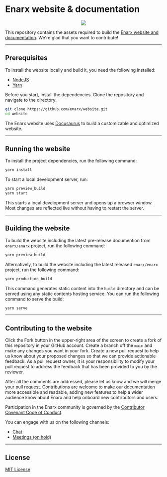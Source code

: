 # Enarx website & documentation

<p align="center">
<img align="center" src="/static/assets/images/enarx-word-black-300x750-bg.png"/>
</p>

This repository contains the assets required to build the [Enarx website and documentation](https://enarx.dev/). We're glad that you want to contribute!

----

## Prerequisites

To install the website locally and build it, you need the following installed:

- [NodeJS](https://nodejs.org/)
- [Yarn](https://yarnpkg.com/)

Before you start, install the dependencies. Clone the repository and navigate to the directory:

```sh
git clone https://github.com/enarx/website.git
cd website
```

The Enarx website uses [Docusaurus](https://docusaurus.io/) to build a customizable and optimized website.

----

## Running the website

To install the project dependencies, run the following command: 

```sh
yarn install
```

To start a local development server, run: 

```sh
yarn preview_build
yarn start
```

This starts a local development server and opens up a browser window. Most changes are reflected live without having to restart the server.

----

## Building the website

To build the website including the latest pre-release documention from `enarx/enarx` project, run the following command: 

```sh
yarn preview_build
```

Alternatively, to build the website including the latest released `enarx/enarx` project, run the following command: 

```sh
yarn production_build
```

This command generates static content into the `build` directory and can be served using any static contents hosting service. You can run the following command to serve the build:

```sh
yarn serve
```

----

## Contributing to the website

Click the Fork button in the upper-right area of the screen to create a fork of this repository in your GitHub account. Create a branch off the `main` and make any changes you want in your fork. Create a new pull request to help us know about your proposed changes so that we can provide actionable feedback. As a pull request owner, it is your responsibility to modify your pull request to address the feedback that has been provided to you by the reviewer.

After all the comments are addressed, please let us know and we will merge your pull request. Contributions are welcome to make our documentation more accessible and readable, adding new features to help a wider audience know about Enarx and help onboard new contributors and users.

Participation in the Enarx community is governed by the [Contributor Covenant Code of Conduct](CODE_OF_CONDUCT.md).

You can engage with us on the following channels:

- [Chat](https://chat.enarx.dev)
- [Meetings (on hold)](https://enarx.dev/meetings)

----

## License

[MIT License](LICENSE)
